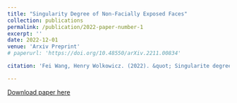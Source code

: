 ```yaml
---
title: "Singularity Degree of Non-Facially Exposed Faces"
collection: publications
permalink: /publication/2022-paper-number-1
excerpt: ''
date: 2022-12-01
venue: 'Arxiv Preprint'
# paperurl: 'https://doi.org/10.48550/arXiv.2211.00834'

citation: 'Fei Wang, Henry Wolkowicz. (2022). &quot; Singularite degree of non-facially exposed faces.&quot; <i>10.48550/ARXIV.2211.00834v2</i>.'

---
```



[Download paper here](https://arxiv.org/pdf/2211.00834v2.pdf)
